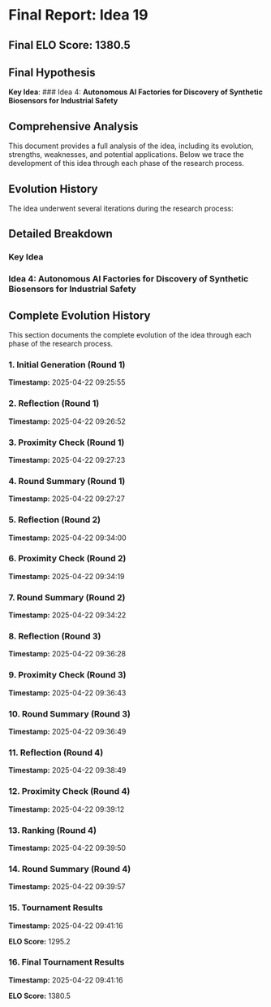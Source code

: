 # Final Report: Idea 19

## Final ELO Score: 1380.5

## Final Hypothesis

**Key Idea**: ### Idea 4: **Autonomous AI Factories for Discovery of Synthetic Biosensors for Industrial Safety**

## Comprehensive Analysis

This document provides a full analysis of the idea, including its evolution, strengths, weaknesses, and potential applications. Below we trace the development of this idea through each phase of the research process.

## Evolution History

The idea underwent several iterations during the research process:

## Detailed Breakdown

### Key Idea

### Idea 4: **Autonomous AI Factories for Discovery of Synthetic Biosensors for Industrial Safety**

## Complete Evolution History

This section documents the complete evolution of the idea through each phase of the research process.

### 1. Initial Generation (Round 1)
**Timestamp:** 2025-04-22 09:25:55



### 2. Reflection (Round 1)
**Timestamp:** 2025-04-22 09:26:52



### 3. Proximity Check (Round 1)
**Timestamp:** 2025-04-22 09:27:23



### 4. Round Summary (Round 1)
**Timestamp:** 2025-04-22 09:27:27



### 5. Reflection (Round 2)
**Timestamp:** 2025-04-22 09:34:00



### 6. Proximity Check (Round 2)
**Timestamp:** 2025-04-22 09:34:19



### 7. Round Summary (Round 2)
**Timestamp:** 2025-04-22 09:34:22



### 8. Reflection (Round 3)
**Timestamp:** 2025-04-22 09:36:28



### 9. Proximity Check (Round 3)
**Timestamp:** 2025-04-22 09:36:43



### 10. Round Summary (Round 3)
**Timestamp:** 2025-04-22 09:36:49



### 11. Reflection (Round 4)
**Timestamp:** 2025-04-22 09:38:49



### 12. Proximity Check (Round 4)
**Timestamp:** 2025-04-22 09:39:12



### 13. Ranking (Round 4)
**Timestamp:** 2025-04-22 09:39:50



### 14. Round Summary (Round 4)
**Timestamp:** 2025-04-22 09:39:57



### 15. Tournament Results
**Timestamp:** 2025-04-22 09:41:16

**ELO Score:** 1295.2



### 16. Final Tournament Results
**Timestamp:** 2025-04-22 09:41:16

**ELO Score:** 1380.5



